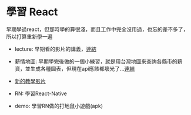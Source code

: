 # 學習 React

早期學過react，但那時學的算很淺，而且工作中完全沒用過，也忘的差不多了，所以打算重新學一遍

- lecture: 早期看的影片的講義，[連結](https://www.bilibili.com/video/BV1wy4y1D7JT/?spm_id_from=333.788.recommend_more_video.0&vd_source=aff2c79bf7cf75bc493437621849a68d '連結')
- 薪情地圖: 早期學完後做的一個小練習，就是用台灣地圖來查詢各縣市的薪資，並生成各種圖表，但現在api應該都壞光了...[連結](https://gusty1.github.io/study-react/ '薪情地圖')

- [新的教學影片](https://www.bilibili.com/video/BV1ZB4y1Z7o8?vd_source=aff2c79bf7cf75bc493437621849a68d&spm_id_from=333.788.videopod.episodes '教學影片')

- RN: 學習React-Native

- demo: 學習RN做的打地鼠小遊戲(apk)
